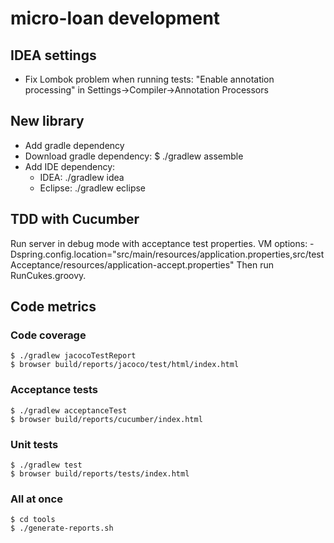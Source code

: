 # micro-loan development

## IDEA settings
- Fix Lombok problem when running tests: "Enable annotation processing" in Settings->Compiler->Annotation Processors

## New library
- Add gradle dependency
- Download gradle dependency: $ ./gradlew assemble
- Add IDE dependency:
    - IDEA: ./gradlew idea
    - Eclipse: ./gradlew eclipse

## TDD with Cucumber
Run server in debug mode with acceptance test properties.
VM options: -Dspring.config.location="src/main/resources/application.properties,src/testAcceptance/resources/application-accept.properties"
Then run RunCukes.groovy.

## Code metrics
    
### Code coverage
    $ ./gradlew jacocoTestReport
    $ browser build/reports/jacoco/test/html/index.html

### Acceptance tests
    $ ./gradlew acceptanceTest
    $ browser build/reports/cucumber/index.html

### Unit tests
    $ ./gradlew test
    $ browser build/reports/tests/index.html
    
### All at once
    $ cd tools
    $ ./generate-reports.sh
